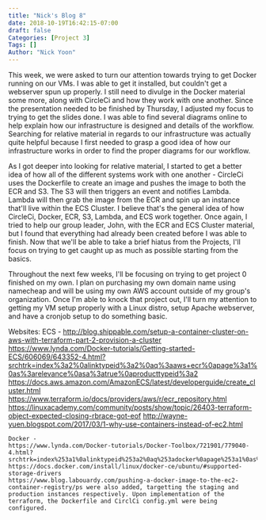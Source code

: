 ```yaml
---
title: "Nick's Blog 8"
date: 2018-10-19T16:42:15-07:00
draft: false
Categories: [Project 3]
Tags: []
Author: "Nick Yoon"
---
```

This week, we were asked to turn our attention towards trying to get Docker running on our VMs. I was able to get it installed, but couldn't get a webserver spun up properly. I still need to divulge in the Docker material some more, along with CircleCi and how they work with one another. Since the presentation needed to be finished by Thursday, I adjusted my focus to trying to get the slides done. I was able to find several diagrams online to help explain how our infrastructure is designed and details of the workflow. Searching for relative material in regards to our infrastructure was actually quite helpful because I first needed to grasp a good idea of how our infrastructure works in order to find the proper diagrams for our workflow. 

As I got deeper into looking for relative material, I started to get a better idea of how all of the different systems work with one another - CircleCi uses the Dockerfile to create an image and pushes the image to both the ECR and S3. The S3 will then triggers an event and notifies Lambda. Lambda will then grab the image from the ECR and spin up an instance that'll live within the ECS Cluster. I believe that's the general idea of how CircleCi, Docker, ECR, S3, Lambda, and ECS work together. Once again, I tried to help our group leader, John, with the ECR and ECS Cluster material, but I found that everything had already been created before I was able to finish. Now that we'll be able to take a brief hiatus from the Projects, I'll focus on trying to get caught up as much as possible starting from the basics.

Throughout the next few weeks, I'll be focusing on trying to get project 0 finished on my own. I plan on purchasing my own domain name using namecheap and will be using my own AWS account outside of my group's organization. Once I'm able to knock that project out, I'll turn my attention to getting my VM setup properly with a Linux distro, setup Apache webserver, and have a cronjob setup to do something basic. 


Websites:
	ECS - 
	http://blog.shippable.com/setup-a-container-cluster-on-aws-with-terraform-part-2-provision-a-cluster
	https://www.lynda.com/Docker-tutorials/Getting-started-ECS/606069/643352-4.html?srchtrk=index%3a2%0alinktypeid%3a2%0aq%3aaws+ecr%0apage%3a1%0as%3arelevance%0asa%3atrue%0aproducttypeid%3a2
	https://docs.aws.amazon.com/AmazonECS/latest/developerguide/create_cluster.html
	https://www.terraform.io/docs/providers/aws/r/ecr_repository.html
	https://linuxacademy.com/community/posts/show/topic/26403-terraform-object-expected-closing-rbrace-got-eof
	http://wayne-yuen.blogspot.com/2017/03/1-why-use-containers-instead-of-ec2.html


	Docker -
	https://www.lynda.com/Docker-tutorials/Docker-Toolbox/721901/779040-4.html?srchtrk=index%253a1%0alinktypeid%253a2%0aq%253adocker%0apage%253a1%0as%253arelevance%0asa%253atrue%0aproducttypeid%253a2
	https://docs.docker.com/install/linux/docker-ce/ubuntu/#supported-storage-drivers
	https://www.blog.labouardy.com/pushing-a-docker-image-to-the-ec2-container-registry/ps were also added, targetting the staging and production instances respectively. Upon implementation of the terraform, the Dockerfile and CirclCi config.yml were being configured.